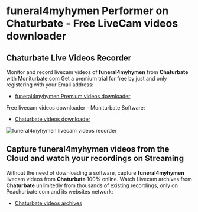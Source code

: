 # funeral4myhymen Performer on Chaturbate - Free LiveCam videos downloader

## Chaturbate Live Videos Recorder

Monitor and record livecam videos of **funeral4myhymen** from **Chaturbate** with Moniturbate.com
Get a premium trial for free by just and only registering with your Email address:
* [funeral4myhymen Premium videos downloader](https://moniturbate.com/request-demo-licence-key.html)

Free livecam videos downloader - Moniturbate Software:
* [Chaturbate videos downloader](https://moniturbate.com/moniturbate-download-software.html)

![funeral4myhymen livecam videos recorder](https://peachurnet.com/templates/moniturbate-software.png)


## Capture funeral4myhymen videos from the Cloud and watch your recordings on Streaming

Without the need of downloading a software, capture **funeral4myhymen** livecam videos from **Chaturbate** 100% online.
Watch Livecam archives from **Chaturbate** unlimitedly from thousands of existing recordings, only on Peachurbate.com and its websites network:
* [Chaturbate videos archives](https://peachurnet.com/)